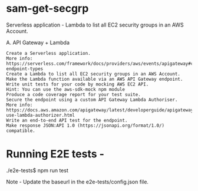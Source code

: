 # sam-get-secgrp
Serverless application - Lambda to list all EC2 security groups in an AWS Account.


A. API Gateway + Lambda

    Create a Serverless application.
    More info: https://serverless.com/framework/docs/providers/aws/events/apigateway#configuring-endpoint-types
    Create a Lambda to list all EC2 security groups in an AWS Account.
    Make the Lambda function available via an AWS API Gateway endpoint.
    Write unit tests for your code by mocking AWS EC2 API.
    Hint: You can use the aws-sdk-mock npm module
    Produce a code coverage report for your test suite.
    Secure the endpoint using a custom API Gateway Lambda Authoriser.
    More info: https://docs.aws.amazon.com/apigateway/latest/developerguide/apigateway-use-lambda-authorizer.html
    Write an end-to-end API test for the endpoint.
    Make response JSON:API 1.0 (https://jsonapi.org/format/1.0/) compatible.

# Running E2E tests -
./e2e-tests$ npm run test

Note - Update the baseurl in the e2e-tests/config.json file.
